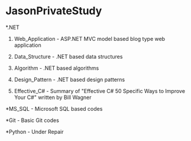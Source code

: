 # JasonPrivateStudy

*.NET
1. Web_Application - ASP.NET MVC model based blog type web application

2. Data_Structure - .NET based data structures

3. Algorithm - .NET based algorithms

4. Design_Pattern - .NET based design patterns

5. Effective_C# - Summary of "Effective C# 50 Specific Ways to Improve Your C#" written by Bill Wagner

*MS_SQL - Microsoft SQL based codes

*Git - Basic Git codes

*Python - Under Repair